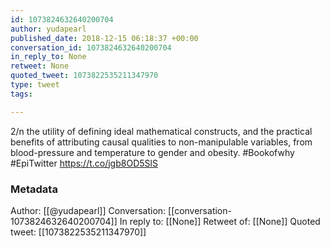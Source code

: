 ```yaml
---
id: 1073824632640200704
author: yudapearl
published_date: 2018-12-15 06:18:37 +00:00
conversation_id: 1073824632640200704
in_reply_to: None
retweet: None
quoted_tweet: 1073822535211347970
type: tweet
tags:

---
```


2/n
the utility of defining ideal mathematical constructs,  and the practical benefits of attributing causal qualities to non-manipulable variables, from blood-pressure and temperature to gender and obesity.
#Bookofwhy #EpiTwitter https://t.co/jgb8OD5SlS

### Metadata

Author: [[@yudapearl]]
Conversation: [[conversation-1073824632640200704]]
In reply to: [[None]]
Retweet of: [[None]]
Quoted tweet: [[1073822535211347970]]

